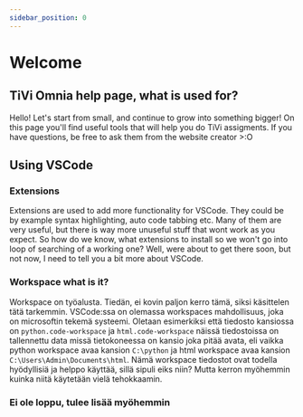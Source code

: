 ```yaml
---
sidebar_position: 0
---
```


# Welcome

## TiVi Omnia help page, what is used for?

Hello! Let's start from small, and continue to grow into something bigger! On this page you'll find useful tools that will help you do TiVi assigments. If you have questions, be free to ask them from the website creator >:O

## Using VSCode

### Extensions

Extensions are used to add more functionality for VSCode. They could be by example syntax highlighting, auto code tabbing etc. Many of them are very useful, but there is way more unuseful stuff that wont work as you expect. So how do we know, what extensions to install so we won't go into loop of searching of a working one? Well, were about to get there soon, but not now, I need to tell you a bit more about VSCode.

### Workspace what is it?

Workspace on työalusta. Tiedän, ei kovin paljon kerro tämä, siksi käsittelen tätä tarkemmin.
VSCode:ssa on olemassa workspaces mahdollisuus, joka on microsoftin tekemä systeemi.
Oletaan esimerkiksi että tiedosto kansiossa on `python.code-workspace` ja `html.code-workspace` näissä tiedostoissa on tallennettu data missä tietokoneessa on kansio joka pitää avata, eli vaikka python workspace avaa kansion `C:\python` ja html workspace avaa kansion `C:\Users\Admin\Documents\html`. Nämä workspace tiedostot ovat todella hyödyllisiä ja helppo käyttää, sillä sipuli eiks niin? Mutta kerron myöhemmin kuinka niitä käytetään vielä tehokkaamin.

### Ei ole loppu, tulee lisää myöhemmin
